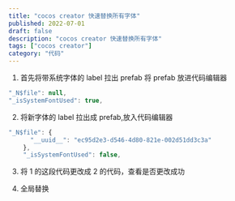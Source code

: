 ```yaml
---
title: "cocos creator 快速替换所有字体"
published: 2022-07-01
draft: false
description: "cocos creator 快速替换所有字体"
tags: ["cocos creator"]
category: "代码"
---
```


1. 首先将带系统字体的 label 拉出 prefab 将 prefab 放进代码编辑器

```js
"_N$file": null,
"_isSystemFontUsed": true,
```

2. 将新字体的 label 拉出成 prefab,放入代码编辑器

```js
"_N$file": {
      "__uuid__": "ec95d2e3-d546-4d80-821e-002d51dd3c3a"
    },
    "_isSystemFontUsed": false,
```

3. 将 1 的这段代码更改成 2 的代码，查看是否更改成功

4. 全局替换
